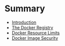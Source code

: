 # Summary

* [Introduction](README.md)
* [The Docker Registry](the-docker-registry.md)
* [Docker Resource Limits](docker-resource-limits.md)
* [Docker Image Security](docker-image-security.md)

